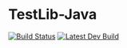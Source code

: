 # TestLib-Java

[![Build Status](https://travis-ci.org/jnericks/testlib-java.svg?branch=master)](https://travis-ci.org/jnericks/testlib-java)
[![Latest Dev Build](https://api.bintray.com/packages/jnericks/testlib-java/testlib-java/images/download.svg)](https://bintray.com/jnericks/testlib-java/testlib-java/_latestVersion)
